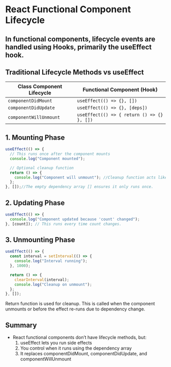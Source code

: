 # React Functional Component Lifecycle

## In functional components, lifecycle events are handled using Hooks, primarily the useEffect hook.

## Traditional Lifecycle Methods vs useEffect
| Class Component Lifecycle | Functional Component (Hook)                |
| ------------------------- | ------------------------------------------ |
| `componentDidMount`       | `useEffect(() => {}, [])`                  |
| `componentDidUpdate`      | `useEffect(() => {}, [deps])`              |
| `componentWillUnmount`    | `useEffect(() => { return () => {} }, [])` |

## 1. Mounting Phase
```js
useEffect(() => {
  // This runs once after the component mounts
  console.log("Component mounted");

  // Optional cleanup function
  return () => {
    console.log("Component will unmount"); //Cleanup function acts like componentWillUnmount.
  };
}, []);//The empty dependency array [] ensures it only runs once.
```

## 2. Updating Phase
```js
useEffect(() => {
  console.log("Component updated because 'count' changed");
}, [count]); // This runs every time count changes.
```
## 3. Unmounting Phase
```js
useEffect(() => {
  const interval = setInterval(() => {
    console.log("Interval running");
  }, 1000);

  return () => {
    clearInterval(interval);
    console.log("Cleanup on unmount");
  };
}, []);
```
Return function is used for cleanup.
This is called when the component unmounts or before the effect re-runs due to dependency change.

## Summary
  - React functional components don’t have lifecycle methods, but:
      1. useEffect lets you run side effects
      2. You control when it runs using the dependency array
      3. It replaces componentDidMount, componentDidUpdate, and componentWillUnmount